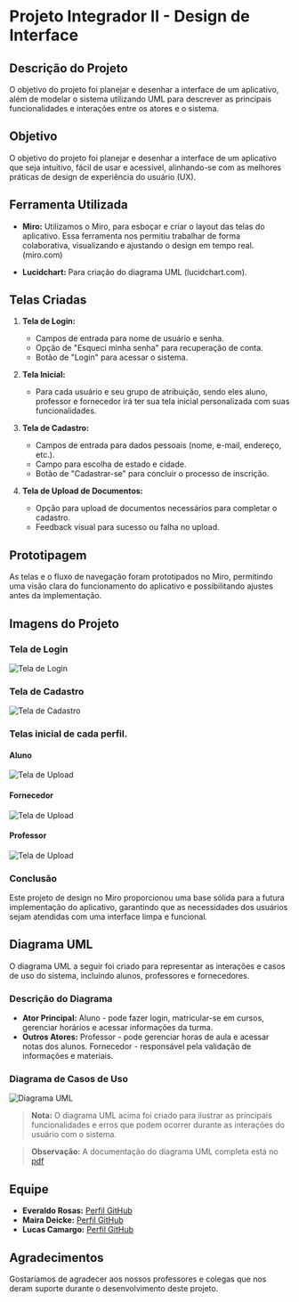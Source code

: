 # Projeto Integrador II - Design de Interface

## Descrição do Projeto
O objetivo do projeto foi planejar e desenhar a interface de um aplicativo, além de modelar o sistema utilizando UML para descrever as principais funcionalidades e interações entre os atores e o sistema.

## Objetivo
O objetivo do projeto foi planejar e desenhar a interface de um aplicativo que seja intuitivo, fácil de usar e acessível, alinhando-se com as melhores práticas de design de experiência do usuário (UX).

## Ferramenta Utilizada
- **Miro:** Utilizamos o Miro, para esboçar e criar o layout das telas do aplicativo. Essa ferramenta nos permitiu trabalhar de forma colaborativa, visualizando e ajustando o design em tempo real. (miro.com)

- **Lucidchart:** Para criação do diagrama UML (lucidchart.com).


## Telas Criadas
1. **Tela de Login:**
   - Campos de entrada para nome de usuário e senha.
   - Opção de "Esqueci minha senha" para recuperação de conta.
   - Botão de "Login" para acessar o sistema.

2. **Tela Inicial:**
    - Para cada usuário e seu grupo de atribuição, sendo eles aluno, professor e fornecedor irá ter sua tela inicial personalizada com suas funcionalidades.

3. **Tela de Cadastro:**
   - Campos de entrada para dados pessoais (nome, e-mail, endereço, etc.).
   - Campo para escolha de estado e cidade.
   - Botão de "Cadastrar-se" para concluir o processo de inscrição.

4. **Tela de Upload de Documentos:**
   - Opção para upload de documentos necessários para completar o cadastro.
   - Feedback visual para sucesso ou falha no upload.

## Prototipagem
As telas e o fluxo de navegação foram prototipados no Miro, permitindo uma visão clara do funcionamento do aplicativo e possibilitando ajustes antes da implementação.

## Imagens do Projeto
### Tela de Login
![Tela de Login](./assets/tela-login.png)

### Tela de Cadastro
![Tela de Cadastro](./assets/Cadastro-alunos.png)

### Telas inicial de cada perfil.
#### Aluno
![Tela de Upload](./assets/tela-inicial-aluno.png)
#### Fornecedor
![Tela de Upload](./assets/tela-inicial-fornecedor.png)
#### Professor
![Tela de Upload](./assets/tela-inicial-professor.png)
### Conclusão
Este projeto de design no Miro proporcionou uma base sólida para a futura implementação do aplicativo, garantindo que as necessidades dos usuários sejam atendidas com uma interface limpa e funcional.

## Diagrama UML
O diagrama UML a seguir foi criado para representar as interações e casos de uso do sistema, incluindo alunos, professores e fornecedores.

### Descrição do Diagrama
- **Ator Principal:** Aluno - pode fazer login, matricular-se em cursos, gerenciar horários e acessar informações da turma.
- **Outros Atores:** Professor - pode gerenciar horas de aula e acessar notas dos alunos. Fornecedor - responsável pela validação de informações e materiais.

### Diagrama de Casos de Uso

![Diagrama UML](./assets/diagrama-uml.jpg)

> **Nota:** O diagrama UML acima foi criado para ilustrar as principais funcionalidades e erros que podem ocorrer durante as interações do usuário com o sistema.

> **Observação:** A documentação do diagrama UML completa está no [pdf](./assets/Projeto-integrador.pdf)

## Equipe
- **Everaldo Rosas:** [Perfil GitHub](https://github.com/EveraldoRosas)
- **Maira Deicke:** [Perfil GitHub](https://github.com/MaiaraDeicke)
- **Lucas Camargo:** [Perfil GitHub](https://github.com/EveraldoRosas)


## Agradecimentos
Gostaríamos de agradecer aos nossos professores e colegas que nos deram suporte durante o desenvolvimento deste projeto.

